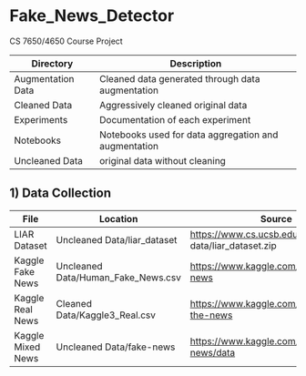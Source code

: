 # Fake_News_Detector
CS 7650/4650 Course Project


| Directory               | Description                                                              |
|-------------------------|--------------------------------------------------------------------------|
| Augmentation Data | Cleaned data generated through data augmentation |
| Cleaned Data | Aggressively cleaned original data  |
| Experiments | Documentation of each experiment |
| Notebooks | Notebooks used for data aggregation and augmentation |
| Uncleaned Data | original data without cleaning |

## 1) Data Collection

| File | Location | Source|
|--------------|--------------------------|----------------------|
| LIAR Dataset | Uncleaned Data/liar_dataset | https://www.cs.ucsb.edu/ ̃william/ data/liar_dataset.zip |
| Kaggle Fake News | Uncleaned Data/Human_Fake_News.csv | https://www.kaggle.com/mrisdal/fake-news |
| Kaggle Real News | Cleaned Data/Kaggle3_Real.csv | https://www.kaggle.com/snapcrack/all-the-news |
| Kaggle Mixed News | Uncleaned Data/fake-news | https://www.kaggle.com/c/fake-news/data |

